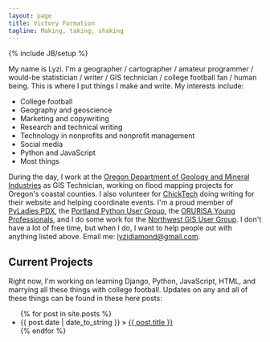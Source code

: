 ```yaml
---
layout: page
title: Victory Formation
tagline: Making, taking, shaking
---
```

{% include JB/setup %}

My name is Lyzi. I'm a geographer / cartographer / amateur programmer / would-be statistician / writer / GIS technician / college football fan / human being. This is where I put things I make and write. My interests include:

* College football
* Geography and geoscience
* Marketing and copywriting
* Research and technical writing
* Technology in nonprofits and nonprofit management
* Social media
* Python and JavaScript
* Most things

During the day, I work at the [Oregon Department of Geology and Mineral Industries](http://oregongeology.org) as  GIS Technician, working on flood mapping projects for Oregon's coastal counties. I also volunteer for [ChickTech](http://chicketch.org) doing writing for their website and helping coordinate events. I'm a proud member of [PyLadies PDX](http://www.meetup.com/PyLadies-PDX/), the [Portland Python User Group](http://www.meetup.com/pdxpython), the [ORURISA Young Professionals](http://www.orurisa.org/ORURISAYP), and I do some work for the [Northwest GIS User Group](http://www.nwgis.org/). I don't have a lot of free time, but when I do, I want to help people out with anything listed above. Email  me: <lyzidiamond@gmail.com>.

## Current Projects

Right now, I'm working on learning Django, Python, JavaScript, HTML, and marrying all these things with college football. Updates on any and all of these things can be found in these here posts:

<ul class="posts">
  {% for post in site.posts %}
    <li><span>{{ post.date | date_to_string }}</span> &raquo; <a href="{{ BASE_PATH }}{{ post.url }}">{{ post.title }}</a></li>
  {% endfor %}
</ul>


